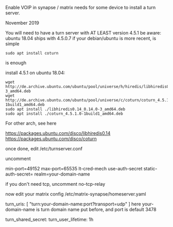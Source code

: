 Enable VOIP in synapse / matrix needs for some device to install a turn server.


November 2019



You will need to have a turn server with AT LEAST version 4.5.1
be aware: ubuntu 18.04 ships with 4.5.0.7
if your debian/ubuntu is more recent, is simple 
```
sudo apt install coturn
```
is enough

install 4.5.1 on ubuntu 18.04:

```
wget http://de.archive.ubuntu.com/ubuntu/pool/universe/h/hiredis/libhiredis0.14_0.14.0-3_amd64.deb
wget http://de.archive.ubuntu.com/ubuntu/pool/universe/c/coturn/coturn_4.5.1.0-1build1_amd64.deb
sudo apt install ./libhiredis0.14_0.14.0-3_amd64.deb
sudo apt install ./coturn_4.5.1.0-1build1_amd64.deb
```

For other arch, see here

https://packages.ubuntu.com/disco/libhiredis0.14
https://packages.ubuntu.com/disco/coturn


once done, edit /etc/turnserver.conf 

uncomment

min-port=49152
max-port=65535
lt-cred-mech
use-auth-secret
static-auth-secret=<insert-random-string>
realm=your-domain-name

if you don't need tcp, uncomment
no-tcp-relay


now edit your matrix config
/etc/matrix-synapse/homeserver.yaml

turn_uris: [ "turn:your-domain-name:port?transport=udp" ] 
here your-domain-name is turn domain name put before, and port is default 3478

turn_shared_secret: <the-random-string-your-put-in-static-auth-secret>
turn_user_lifetime: 1h
